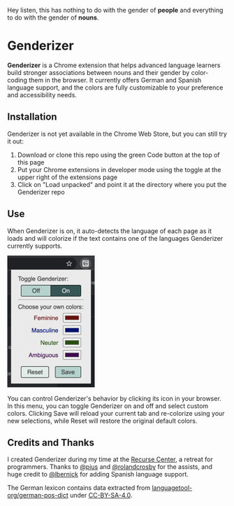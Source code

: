 Hey listen, this has nothing to do with the gender of **people** and
everything to do with the gender of **nouns**.

# Genderizer

**Genderizer** is a Chrome extension that helps advanced language learners
build stronger associations between nouns and their gender by color-coding
them in the browser. It currently offers German and Spanish language support,
and the colors are fully customizable to your preference and accessibility
needs.

## Installation

Genderizer is not yet available in the Chrome Web Store, but you can still try
it out:
1. Download or clone this repo using the green Code button at the top of this
   page
2. Put your Chrome extensions in developer mode using the toggle at the upper
   right of the extensions page
3. Click on "Load unpacked" and point it at the directory where you put the
   Genderizer repo

## Use
When Genderizer is on, it auto-detects the language of each page as it loads and will colorize if the text contains one of the languages Genderizer currently supports.

<img src="/images/ui-screenshot.jpg" width="200"/>

You can control Genderizer's behavior by clicking its icon in your browser. In
this menu, you can toggle Genderizer on and off and select custom colors.
Clicking Save will reload your current tab and re-colorize using your new
selections, while Reset will restore the original default colors.

## Credits and Thanks
I created Genderizer during my time at the [Recurse
Center](https://www.recurse.com/), a retreat for programmers. Thanks to
[@pius](https://github.com/pius) and
[@rolandcrosby](https://github.com/rolandcrosby) for the assists, and huge
credit to [@lbernick](https://github.com/lbernick) for adding Spanish language
support.

The German lexicon contains data extracted from
[languagetool-org/german-pos-dict](https://github.com/languagetool-org/german-pos-dict)
under
[CC-BY-SA-4.0](https://github.com/languagetool-org/german-pos-dict/blob/master/LICENSE).

